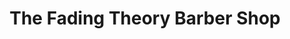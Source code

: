 ---
title: "The Fading Theory Barber Shop"
url: /aberdeen/the-fading-theory-barber-shop/
shop: hairdresser
---